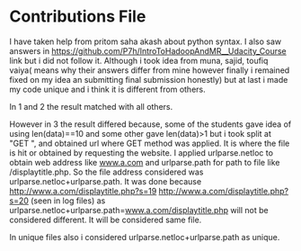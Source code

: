 # Contributions File
I have taken help from pritom saha akash about python syntax.
I also saw answers in https://github.com/P7h/IntroToHadoopAndMR__Udacity_Course link but i did not follow it.
Although i took idea  from muna, sajid, toufiq vaiya( means why their answers differ from mine however finally i remained fixed on my idea an submitting final submission honestly) but at last i made my code unique and i think it is different from others.

In 1 and 2 the result matched with all others.

However in 3 the result differed because, some of the students gave idea of using len(data)==10 and some other gave len(data)>1
but i took split at "GET ", and obtained url where GET method was applied. It is where the file is hit or obtained by requesting the website. I applied urlparse.netloc to obtain web address like www.a.com and urlparse.path for path to file like /displaytitle.php. So the file address considered was urlparse.netloc+urlparse.path. It was done because http://www.a.com/displaytitle.php?s=19 http://www.a.com/displaytitle.php?s=20 (seen in log files) as urlparse.netloc+urlparse.path=www.a.com/displaytitle.php will not be considered different. It will be considered same file.

In unique files also i considered urlparse.netloc+urlparse.path as unique.
